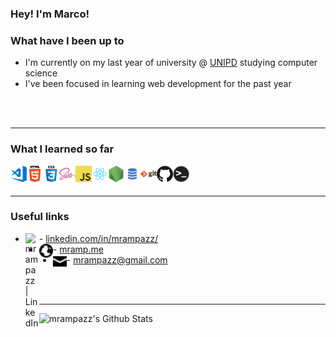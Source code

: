 ### Hey! I'm Marco!

### What have I been up to
- I'm currently on my last year of university @ [UNIPD][uni] studying computer science
- I've been focused in learning web development for the past year

<br />
<br />

---

### What I learned so far
<img align="left" alt="Visual Studio Code" width="26px" src="https://raw.githubusercontent.com/github/explore/80688e429a7d4ef2fca1e82350fe8e3517d3494d/topics/visual-studio-code/visual-studio-code.png" />
<img align="left" alt="HTML5" width="26px" src="https://raw.githubusercontent.com/github/explore/80688e429a7d4ef2fca1e82350fe8e3517d3494d/topics/html/html.png" />
<img align="left" alt="CSS3" width="26px" src="https://raw.githubusercontent.com/github/explore/80688e429a7d4ef2fca1e82350fe8e3517d3494d/topics/css/css.png" />
<img align="left" alt="Sass" width="26px" src="https://raw.githubusercontent.com/github/explore/80688e429a7d4ef2fca1e82350fe8e3517d3494d/topics/sass/sass.png" />
<img align="left" alt="JavaScript" width="26px" src="https://raw.githubusercontent.com/github/explore/80688e429a7d4ef2fca1e82350fe8e3517d3494d/topics/javascript/javascript.png" />
<img align="left" alt="React" width="26px" src="https://raw.githubusercontent.com/github/explore/80688e429a7d4ef2fca1e82350fe8e3517d3494d/topics/react/react.png" />
<img align="left" alt="Node.js" width="26px" src="https://raw.githubusercontent.com/github/explore/80688e429a7d4ef2fca1e82350fe8e3517d3494d/topics/nodejs/nodejs.png" />
<img align="left" alt="SQL" width="26px" src="https://raw.githubusercontent.com/github/explore/80688e429a7d4ef2fca1e82350fe8e3517d3494d/topics/sql/sql.png" />
<img align="left" alt="Git" width="26px" src="https://raw.githubusercontent.com/github/explore/80688e429a7d4ef2fca1e82350fe8e3517d3494d/topics/git/git.png" />
<img align="left" alt="GitHub" width="26px" src="https://raw.githubusercontent.com/github/explore/78df643247d429f6cc873026c0622819ad797942/topics/github/github.png" />
<img align="left" alt="Terminal" width="26px" src="https://raw.githubusercontent.com/github/explore/80688e429a7d4ef2fca1e82350fe8e3517d3494d/topics/terminal/terminal.png" />

<br />
<br />

---

### Useful links
 - [<img align="left" alt="mrampazz | LinkedIn" width="22px" src="https://cdn.jsdelivr.net/npm/simple-icons@v3/icons/linkedin.svg" />][linkedin] - [linkedin.com/in/mrampazz/][linkedin]
 - [<img align="left" alt="mramp.me" width="22px" src="https://raw.githubusercontent.com/iconic/open-iconic/master/svg/globe.svg" />][website] - [mramp.me][website]
 - [<img align="left" alt="mrampazz@gmail.com" width="22px" src="https://raw.githubusercontent.com/iconic/open-iconic/master/svg/envelope-closed.svg" />][mail] - [mrampazz@gmail.com][mail]

<br />
<br />

---

<img align="left" alt="mrampazz's Github Stats" src="https://github-readme-stats.codestackr.vercel.app/api?username=mrampazz&show_icons=true&hide_border=true" />

[website]: http://www.mramp.me
[linkedin]: https://www.linkedin.com/in/mrampazz/
[mail]: mailto:mrampazz@gmail.com
[uni]: https://www.unipd.it/
